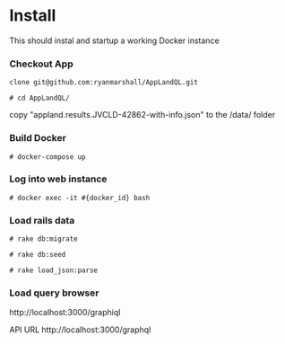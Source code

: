 
# Install

This should instal and startup a working Docker instance

### Checkout App
```
clone git@github.com:ryanmarshall/AppLandQL.git

# cd AppLandQL/
```

copy "appland.results.JVCLD-42862-with-info.json" to the /data/ folder


### Build Docker

```
# docker-compose up
```

### Log into web instance
```
# docker exec -it #{docker_id} bash
```

### Load rails data
```
# rake db:migrate

# rake db:seed

# rake load_json:parse
```

### Load query browser
http://localhost:3000/graphiql

API URL http://localhost:3000/graphql